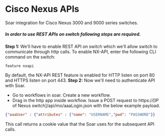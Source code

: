 # Cisco Nexus APIs
Soar integration for Cisco Nexus 3000 and 9000 series switches.
##### In order to use REST APIs on switch following steps are required. 
**Step 1:** We'll have to enable REST API on switch which we'll allow switch to communicate through http calls.
To enable NX-API, enter the following CLI command on the switch:
``` 
feature nxapi
```
By default, the NX-API REST feature is enabled for HTTP listen on port 80 and HTTPS listen on port 443.
**Step 2:** Now we'll need to authenticate API with Soar. 
- Go to workflows in soar. Create a new workflow.
- Drag in the http app inside workflow. Issue a POST request to https://[IP of Nexus switch]/api/mo/aaaLogin.json with the below example payload.
 ```json
{"aaaUser" : {"attributes" : {"name": "USERNAME","pwd": "PASSWORD"}}
```
This call returns a cookie value that the Soar uses for the subsequent API calls.
